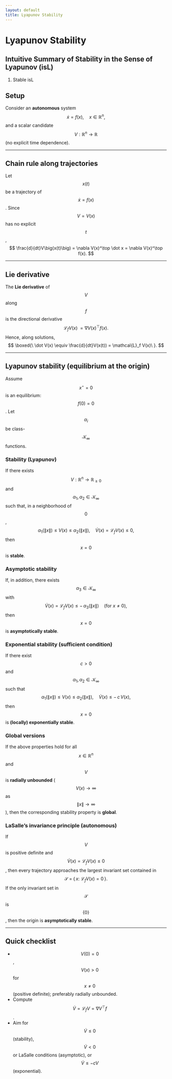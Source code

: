 ```yaml
---
layout: default
title: Lyapunov Stability
---
```


# Lyapunov Stability

## Intuitive Summary of Stability in the Sense of Lyapunov (isL)

1. Stable isL

## Setup
Consider an **autonomous** system
$$
\dot x = f(x),\quad x\in\mathbb{R}^n,
$$
and a scalar candidate $$V:\mathbb{R}^n\to\mathbb{R}$$ (no explicit time dependence).

---

## Chain rule along trajectories
Let $$x(t)$$ be a trajectory of $$\dot x=f(x)$$. Since $$V=V(x)$$ has no explicit $$t$$,
$$
\frac{d}{dt}V\big(x(t)\big)
= \nabla V(x)^\top \dot x
= \nabla V(x)^\top f(x).
$$

---

## Lie derivative
The **Lie derivative** of $$V$$ along $$f$$ is the directional derivative
$$
\mathcal{L}_f V(x) \; =  \nabla V(x)^\top f(x).
$$
Hence, along solutions,
$$
\boxed{\ \dot V(x) \equiv \frac{d}{dt}V(x(t)) = \mathcal{L}_f V(x)\ }.
$$

---

## Lyapunov stability (equilibrium at the origin)
Assume $$x^\star=0$$ is an equilibrium: $$f(0)=0$$. Let $$\alpha_i$$ be class-$$\mathcal{K}_\infty$$ functions.

### Stability (Lyapunov)
If there exists $$V:\mathbb{R}^n\to\mathbb{R}_{\ge 0}$$ and $$\alpha_1,\alpha_2\in\mathcal{K}_\infty$$ such that, in a neighborhood of $$0$$,
$$
\alpha_1(\|x\|)\le V(x)\le \alpha_2(\|x\|),\quad
\dot V(x)=\mathcal{L}_f V(x)\le 0,
$$
then $$x=0$$ is **stable**.

### Asymptotic stability
If, in addition, there exists $$\alpha_3\in\mathcal{K}_\infty$$ with
$$
\dot V(x)=\mathcal{L}_f V(x)\le -\,\alpha_3(\|x\|)\quad(\text{for }x\neq 0),
$$
then $$x=0$$ is **asymptotically stable**.

### Exponential stability (sufficient condition)
If there exist $$c>0$$ and $$\alpha_1,\alpha_2\in\mathcal{K}_\infty$$ such that
$$
\alpha_1(\|x\|)\le V(x)\le \alpha_2(\|x\|),\quad
\dot V(x)\le -\,c\,V(x),
$$
then $$x=0$$ is **(locally) exponentially stable**.

### Global versions
If the above properties hold for all $$x\in\mathbb{R}^n$$ and $$V$$ is **radially unbounded**
($$V(x)\to\infty$$ as $$\|x\|\to\infty$$),
then the corresponding stability property is **global**.

### LaSalle’s invariance principle (autonomous)
If $$V$$ is positive definite and $$\dot V(x)=\mathcal{L}_f V(x)\le 0$$,
then every trajectory approaches the largest invariant set contained in
$$
\mathcal{S} \;=\; \{\,x:\ \mathcal{L}_f V(x)=0\,\}.
$$
If the only invariant set in $$\mathcal{S}$$ is $$\{0\}$$, then the origin is **asymptotically stable**.

---

## Quick checklist
- $$V(0)=0$$, $$V(x)>0$$ for $$x\neq 0$$ (positive definite); preferably radially unbounded.
- Compute $$\dot V=\mathcal{L}_f V=\nabla V^\top f$$.
- Aim for $$\dot V\le 0$$ (stability), $$\dot V<0$$ or LaSalle conditions (asymptotic), or $$\dot V\le -cV$$ (exponential).
